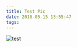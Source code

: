 ```yaml
---
title: Test Pic
date: 2016-05-15 13:55:47
tags:
---
```

![test](http://7xkfzx.com1.z0.glb.clouddn.com/Evernote%20Camera%20Roll%2020160515%20143714.jpg "吃货")
